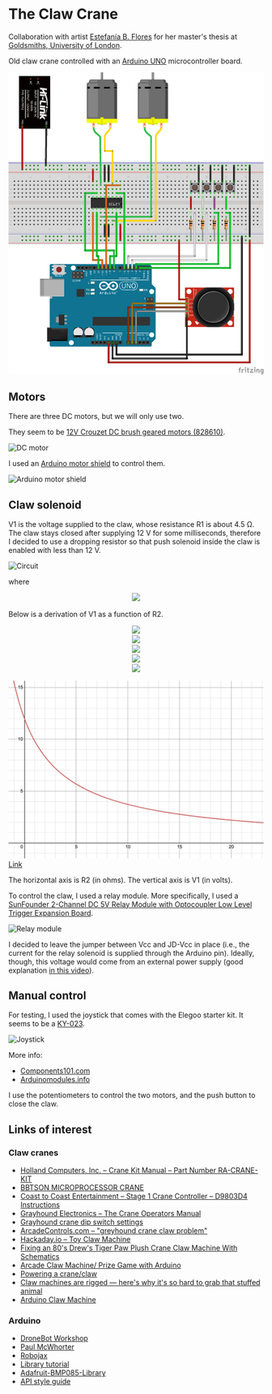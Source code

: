 # The Claw Crane

Collaboration with artist [Estefanía B. Flores](https://www.instagram.com/estefantastic) for her master's thesis at
[Goldsmiths, University of London](https://www.gold.ac.uk/).

Old claw crane controlled with an [Arduino UNO](https://store.arduino.cc/arduino-uno-rev3) microcontroller board.

![Schematic](breadboard.png)

## Motors

There are three DC motors, but we will only use two.

They seem to be [12V Crouzet DC brush geared motors (828610)](https://soda.crouzet.com/pn/?i=82861009).

![DC motor](https://media.crouzet.com/catalog/_photos_low-resolution/jpg/PH_82861015.jpg)

I used an [Arduino motor shield](https://store.arduino.cc/arduino-motor-shield-rev3)
to control them.

![Arduino motor shield](https://store-cdn.arduino.cc/uni/catalog/product/cache/1/image/1000x750/f8876a31b63532bbba4e781c30024a0a/A/0/A000079_front_2.jpg)

## Claw solenoid

V1 is the voltage supplied to the claw, whose resistance R1 is about 4.5 Ω.
The claw stays closed after supplying 12 V for some milliseconds, therefore I decided
to use a dropping resistor so that push solenoid
inside the claw is enabled with less than 12 V.

![Circuit](./screenshots/claw-circuit.svg)

where

<!-- $$
V_{cc} = 12 V, R_1 = 4.5 \Omega
$$ -->

<div align="center"><img style="background: white;" src="https://render.githubusercontent.com/render/math?math=V_%7Bcc%7D%20%3D%2012%20V%2C%20R_1%20%3D%204.5%20%5COmega"></div>

Below is a derivation of V1 as a function of R2.

<!-- $$
V_1 = V_{cc} - V_2
$$ -->

<div align="center"><img style="background: white;" src="https://render.githubusercontent.com/render/math?math=V_1%20%3D%20V_%7Bcc%7D%20-%20V_2"></div>

<!-- $$
V_2 = I R_2
$$ -->

<div align="center"><img style="background: white;" src="https://render.githubusercontent.com/render/math?math=V_2%20%3D%20I%20R_2"></div>

<!-- $$
I = \frac{V_{cc}}{R_1 + R_2}
$$ -->

<div align="center"><img style="background: white;" src="https://render.githubusercontent.com/render/math?math=I%20%3D%20%5Cfrac%7BV_%7Bcc%7D%7D%7BR_1%20%2B%20R_2%7D"></div>

<!-- $$
V_2 = V_{cc} \frac{R_2}{R_1 + R_2}
$$ -->

<div align="center"><img style="background: white;" src="https://render.githubusercontent.com/render/math?math=V_2%20%3D%20V_%7Bcc%7D%20%5Cfrac%7BR_2%7D%7BR_1%20%2B%20R_2%7D"></div>

<!-- $$
V_1 = V_{cc} (1 - \frac{R_2}{R_1 + R_2})
$$ -->

<div align="center"><img style="background: white;" src="https://render.githubusercontent.com/render/math?math=V_1%20%3D%20V_%7Bcc%7D%20(1%20-%20%5Cfrac%7BR_2%7D%7BR_1%20%2B%20R_2%7D)"></div>

![Screenshot](./screenshots/r2.png)
[Link](https://www.desmos.com/calculator/cf1kxeozzn)

The horizontal axis is R2 (in ohms). The vertical axis is V1 (in volts).

To control the claw, I used a relay module. More specifically, I used a
[SunFounder 2-Channel DC 5V Relay Module with Optocoupler Low Level Trigger Expansion Board](https://www.sunfounder.com/products/2channel-relay-module).

![Relay module](https://cdn.shopify.com/s/files/1/0474/7729/3217/products/TS0010-01.jpg?v=1599722937)

I decided to leave the jumper between Vcc and JD-Vcc in place (i.e., the current
for the relay solenoid is supplied through the Arduino pin). Ideally, though,
this voltage would come from an external power supply (good explanation
[in this video](https://youtu.be/d9evR-K6FAY)).

## Manual control

For testing, I used the joystick that comes with the Elegoo starter kit.
It seems to be a [KY-023](https://www.cricklewoodelectronics.com/Dual-axis-joystick-module-for-Arduino-KY-023.html?gclid=Cj0KCQjwh_eFBhDZARIsALHjIKda6-hFnS6d_X1JHB1WaObJxghC3TNj5pJ42rqzo3oEvcHOkOQUueAaAp14EALw_wcB).

![Joystick](https://www.cricklewoodelectronics.com/images/D/KY023.jpg)

More info:

- [Components101.com](https://components101.com/modules/joystick-module)
- [Arduinomodules.info](https://arduinomodules.info/ky-023-joystick-dual-axis-module/)

I use the potentiometers to control the two motors, and the push button to close
the claw.

## Links of interest

### Claw cranes

- [Holland Computers, Inc. – Crane Kit Manual – Part Number RA-CRANE-KIT](https://www.hollandcomputers.com/data/Gaming/Crane%20Kit%20Manual%20RA-CRANE-KIT-2019.pdf)
- [BBTSON MICROPROCESSOR CRANE](http://ohwow-arcade.com/Assets/Game_Manuals/BIG%20CHOICE.PDF)
- [Coast to Coast Entertainment – Stage 1 Crane Controller – D9803D4 Instructions](https://coasttocoastcranes.com/Manuals/Double%20Feature%20Manual.pdf)
- [Grayhound Electronics – The Crane Operators Manual](https://www.arcade-museum.com/manuals-vending/Grayhound_Crane_Schematics.pdf)
- [Grayhound crane dip switch settings](https://www.arcade-museum.com/manuals-vending/GrayhoundSkillCrane.pdf)
- [ArcadeControls.com – "greyhound crane claw problem"](http://forum.arcadecontrols.com/index.php?topic=111859.0)
- [Hackaday.io – Toy Claw Machine](https://hackaday.io/project/215-toy-claw-machine)
- [Fixing an 80's Drew's Tiger Paw Plush Crane Claw Machine With Schematics](https://www.youtube.com/watch?v=LLF4t5Sr2Ww)
- [Arcade Claw Machine/ Prize Game with Arduino](http://www.retrobuiltgames.com/the-build-page/arduino-claw-machine/)
- [Powering a crane/claw](https://electronics.stackexchange.com/questions/471259/powering-a-crane-claw)
- [Claw machines are rigged — here's why it's so hard to grab that stuffed animal](https://www.vox.com/2015/4/3/8339999/claw-machines-rigged)
- [Arduino Claw Machine](https://www.instructables.com/Arduino-Claw-Machine/)

### Arduino

- [DroneBot Workshop](https://www.youtube.com/channel/UCzml9bXoEM0itbcE96CB03w)
- [Paul McWhorter](https://www.youtube.com/channel/UCfYfK0tzHZTpNFrc_NDKfTA)
- [Robojax](https://www.youtube.com/channel/UCkcBSig_Iu4ZnAIeCeG1TVg)
- [Library tutorial](https://www.arduino.cc/en/Hacking/libraryTutorial)
- [Adafruit-BMP085-Library](https://github.com/adafruit/Adafruit-BMP085-Library)
- [API style guide](https://www.arduino.cc/en/Reference/APIStyleGuide)
